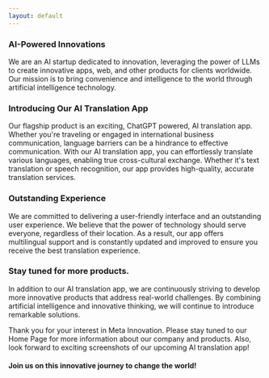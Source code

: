 ```yaml
---
layout: default
---
```


<!-- Text can be **bold**, _italic_, or ~~strikethrough~~. -->

<!-- [Link to another page](./another-page.html). -->

### AI-Powered Innovations

We are an AI startup dedicated to innovation, leveraging the power of LLMs to create innovative apps, web, and other products for clients worldwide. Our mission is to bring convenience and intelligence to the world through artificial intelligence technology.

### Introducing Our AI Translation App

Our flagship product is an exciting, ChatGPT powered, AI translation app. Whether you're traveling or engaged in international business communication, language barriers can be a hindrance to effective communication. With our AI translation app, you can effortlessly translate various languages, enabling true cross-cultural exchange. Whether it's text translation or speech recognition, our app provides high-quality, accurate translation services.

### Outstanding Experience 

We are committed to delivering a user-friendly interface and an outstanding user experience. We believe that the power of technology should serve everyone, regardless of their location. As a result, our app offers multilingual support and is constantly updated and improved to ensure you receive the best translation experience.

### Stay tuned for more products.

In addition to our AI translation app, we are continuously striving to develop more innovative products that address real-world challenges. By combining artificial intelligence and innovative thinking, we will continue to introduce remarkable solutions.

Thank you for your interest in Meta Innovation. Please stay tuned to our Home Page for more information about our company and products. Also, look forward to exciting screenshots of our upcoming AI translation app!
<!-- 
#### Preview
![TranslateApp](https://github.com/aimetainnovation/home/blob/master/assets/TranslateApp.png)
  -->

#### Join us on this innovative journey to change the world!


 
